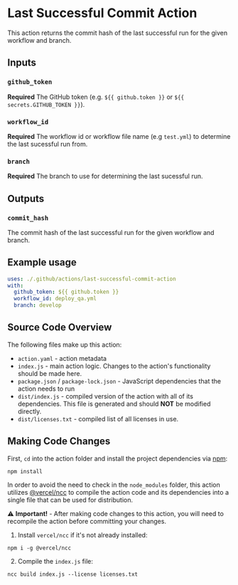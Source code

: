 # Last Successful Commit Action

This action returns the commit hash of the last successful run for the given workflow and branch.

## Inputs

### `github_token`

**Required** The GitHub token (e.g. `${{ github.token }}` or `${{ secrets.GITHUB_TOKEN }}`).

### `workflow_id`

**Required** The workflow id or workflow file name (e.g `test.yml`) to determine the last sucessful run from.

### `branch`

**Required** The branch to use for determining the last sucessful run.

## Outputs

### `commit_hash`

The commit hash of the last successful run for the given workflow and branch.

## Example usage

```yaml
uses: ./.github/actions/last-successful-commit-action
with:
  github_token: ${{ github.token }}
  workflow_id: deploy_qa.yml
  branch: develop
```

## Source Code Overview

The following files make up this action:

* `action.yaml` - action metadata
* `index.js` - main action logic. Changes to the action's functionality should be made here.
* `package.json` / `package-lock.json` - JavaScript dependencies that the action needs to run
* `dist/index.js` - compiled version of the action with all of its dependencies. This file is generated and should **NOT** be modified directly.
* `dist/licenses.txt` - compiled list of all licenses in use.

## Making Code Changes

First, `cd` into the action folder and install the project dependencies via [npm](https://www.npmjs.com):

```Shell
npm install
```

In order to avoid the need to check in the `node_modules` folder, this action utilizes [@vercel/ncc](https://github.com/vercel/ncc) to compile the action code and its dependencies into a single file that can be used for distribution.

⚠️ **Important!** - After making code changes to this action, you will need to recompile the action before committing your changes.

1. Install `vercel/ncc` if it's not already installed:

```Shell
npm i -g @vercel/ncc
```

2. Compile the `index.js` file:

```Shell
ncc build index.js --license licenses.txt
```
